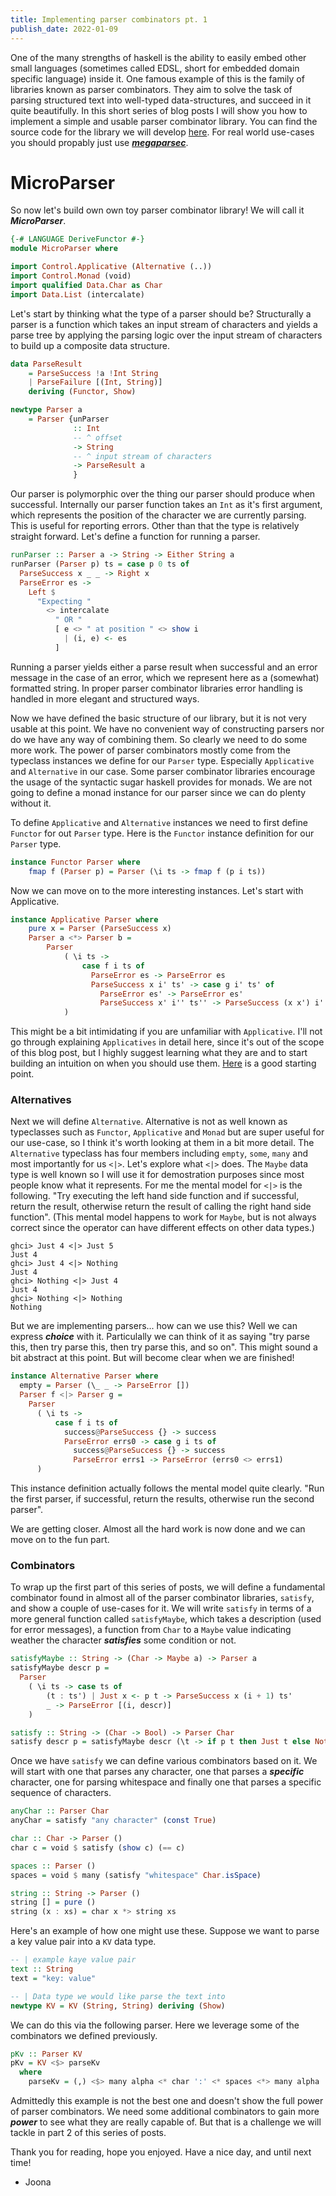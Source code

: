 ```yaml
---
title: Implementing parser combinators pt. 1
publish_date: 2022-01-09
---
```


One of the many strengths of haskell is the ability to easily embed other small
languages (sometimes called EDSL, short for embedded domain specific language)
inside it. One famous example of this is the family of libraries known as parser
combinators. They aim to solve the task of parsing structured text into
well-typed data-structures, and succeed in it quite beautifully. In this short
series of blog posts I will show you how to implement a simple and usable parser
combinator library. You can find the source code for the library we will develop
[here](https://github.com/japiirainen/microparser). For real world use-cases you
should propably just use
[_**megaparsec**_](https://hackage.haskell.org/package/megaparsec).

# MicroParser

So now let's build own own toy parser combinator library! We will call it
_**MicroParser**_.

```haskell
{-# LANGUAGE DeriveFunctor #-}
module MicroParser where

import Control.Applicative (Alternative (..))
import Control.Monad (void)
import qualified Data.Char as Char
import Data.List (intercalate)
```

Let's start by thinking what the type of a parser should be? Structurally a
parser is a function which takes an input stream of characters and yields a
parse tree by applying the parsing logic over the input stream of characters to
build up a composite data structure.

```haskell
data ParseResult
    = ParseSuccess !a !Int String
    | ParseFailure [(Int, String)]
    deriving (Functor, Show)

newtype Parser a 
    = Parser {unParser 
              :: Int
              -- ^ offset
              -> String
              -- ^ input stream of characters
              -> ParseResult a
              }
```

Our parser is polymorphic over the thing our parser should produce when
successful. Internally our parser function takes an `Int` as it's first
argument, which represents the position of the character we are currently
parsing. This is useful for reporting errors. Other than that the type is
relatively straight forward. Let's define a function for running a parser.

```haskell
runParser :: Parser a -> String -> Either String a
runParser (Parser p) ts = case p 0 ts of
  ParseSuccess x _ _ -> Right x
  ParseError es ->
    Left $
      "Expecting "
        <> intercalate
          " OR "
          [ e <> " at position " <> show i
            | (i, e) <- es
          ]
```

Running a parser yields either a parse result when successful and an error
message in the case of an error, which we represent here as a (somewhat)
formatted string. In proper parser combinator libraries error handling is
handled in more elegant and structured ways.

Now we have defined the basic structure of our library, but it is not very
usable at this point. We have no convenient way of constructing parsers nor do
we have any way of combining them. So clearly we need to do some more work. The
power of parser combinators mostly come from the typeclass instances we define
for our `Parser` type. Especially `Applicative` and `Alternative` in our case.
Some parser combinator libraries encourage the usage of the syntactic sugar
haskell provides for monads. We are not going to define a monad instance for our
parser since we can do plenty without it.

To define `Applicative` and `Alternative` instances we need to first define
`Functor` for out `Parser` type. Here is the `Functor` instance definition for
our `Parser` type.

```haskell
instance Functor Parser where
    fmap f (Parser p) = Parser (\i ts -> fmap f (p i ts))
```

Now we can move on to the more interesting instances. Let's start with
Applicative.

```haskell
instance Applicative Parser where
    pure x = Parser (ParseSuccess x)
    Parser a <*> Parser b =
        Parser
            ( \i ts ->
                case f i ts of
                  ParseError es -> ParseError es
                  ParseSuccess x i' ts' -> case g i' ts' of
                    ParseError es' -> ParseError es'
                    ParseSuccess x' i'' ts'' -> ParseSuccess (x x') i'' ts''
            )
```

This might be a bit intimidating if you are unfamiliar with `Applicative`. I'll
not go through explaining `Applicatives` in detail here, since it's out of the
scope of this blog post, but I highly suggest learning what they are and to
start building an intuition on when you should use them.
[Here](https://wiki.haskell.org/Typeclassopedia#Applicative) is a good starting
point.

### Alternatives

Next we will define `Alternative`. Alternative is not as well known as
typeclasses such as `Functor`, `Applicative` and `Monad` but are super useful
for our use-case, so I think it's worth looking at them in a bit more detail.
The `Alternative` typeclass has four members including `empty`, `some`, `many`
and most importantly for us `<|>`. Let's explore what `<|>` does. The `Maybe`
data type is well known so I will use it for demostration purposes since most
people know what it represents. For me the mental model for `<|>` is the
following. "Try executing the left hand side function and if successful, return
the result, otherwise return the result of calling the right hand side
function". (This mental model happens to work for `Maybe`, but is not always
correct since the operator can have different effects on other data types.)

```shell
ghci> Just 4 <|> Just 5
Just 4
ghci> Just 4 <|> Nothing
Just 4
ghci> Nothing <|> Just 4
Just 4
ghci> Nothing <|> Nothing
Nothing
```

But we are implementing parsers... how can we use this? Well we can express
_**choice**_ with it. Particulally we can think of it as saying "try parse this,
then try parse this, then try parse this, and so on". This might sound a bit
abstract at this point. But will become clear when we are finished!

```haskell
instance Alternative Parser where
  empty = Parser (\_ _ -> ParseError [])
  Parser f <|> Parser g =
    Parser
      ( \i ts ->
          case f i ts of
            success@ParseSuccess {} -> success
            ParseError errs0 -> case g i ts of
              success@ParseSuccess {} -> success
              ParseError errs1 -> ParseError (errs0 <> errs1)
      )
```

This instance definition actually follows the mental model quite clearly. "Run
the first parser, if successful, return the results, otherwise run the second
parser".

We are getting closer. Almost all the hard work is now done and we can move on
to the fun part.

### Combinators

To wrap up the first part of this series of posts, we will define a fundamental
combinator found in almost all of the parser combinator libraries, `satisfy`,
and show a couple of use-cases for it. We will write `satisfy` in terms of a
more general function called `satisfyMaybe`, which takes a description (used for
error messages), a function from `Char` to a `Maybe` value indicating weather
the character _**satisfies**_ some condition or not.

```haskell
satisfyMaybe :: String -> (Char -> Maybe a) -> Parser a
satisfyMaybe descr p =
  Parser
    ( \i ts -> case ts of
        (t : ts') | Just x <- p t -> ParseSuccess x (i + 1) ts'
        _ -> ParseError [(i, descr)]
    )

satisfy :: String -> (Char -> Bool) -> Parser Char
satisfy descr p = satisfyMaybe descr (\t -> if p t then Just t else Nothing)
```

Once we have `satisfy` we can define various combinators based on it. We will
start with one that parses any character, one that parses a _**specific**_
character, one for parsing whitespace and finally one that parses a specific
sequence of characters.

```haskell
anyChar :: Parser Char
anyChar = satisfy "any character" (const True)

char :: Char -> Parser ()
char c = void $ satisfy (show c) (== c)

spaces :: Parser ()
spaces = void $ many (satisfy "whitespace" Char.isSpace)

string :: String -> Parser ()
string [] = pure ()
string (x : xs) = char x *> string xs
```

Here's an example of how one might use these. Suppose we want to parse a key
value pair into a `KV` data type.

```haskell
-- | example kaye value pair
text :: String
text = "key: value"

-- | Data type we would like parse the text into
newtype KV = KV (String, String) deriving (Show)
```

We can do this via the following parser. Here we leverage some of the
combinators we defined previously.

```haskell
pKv :: Parser KV
pKv = KV <$> parseKv
  where
    parseKv = (,) <$> many alpha <* char ':' <* spaces <*> many alpha
```

Admittedly this example is not the best one and doesn't show the full power of
parser combinators. We need some additional combinators to gain more _**power**_
to see what they are really capable of. But that is a challenge we will tackle
in part 2 of this series of posts.

Thank you for reading, hope you enjoyed. Have a nice day, and until next time!

- Joona
